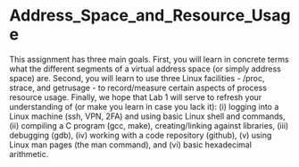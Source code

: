 # Address_Space_and_Resource_Usage
This assignment has three main goals. First, you will learn in concrete terms
what the different segments of a virtual address space (or simply address space) are. Second,
you will learn to use three Linux facilities - /proc, strace, and getrusage - to
record/measure certain aspects of process resource usage. Finally, we hope that Lab 1 will
serve to refresh your understanding of (or make you learn in case you lack it): (i) logging
into a Linux machine (ssh, VPN, 2FA) and using basic Linux shell and commands, (ii)
compiling a C program (gcc, make), creating/linking against libraries, (iii) debugging
(gdb), (iv) working with a code repository (github), (v) using Linux man pages (the man
command), and (vi) basic hexadecimal arithmetic.
